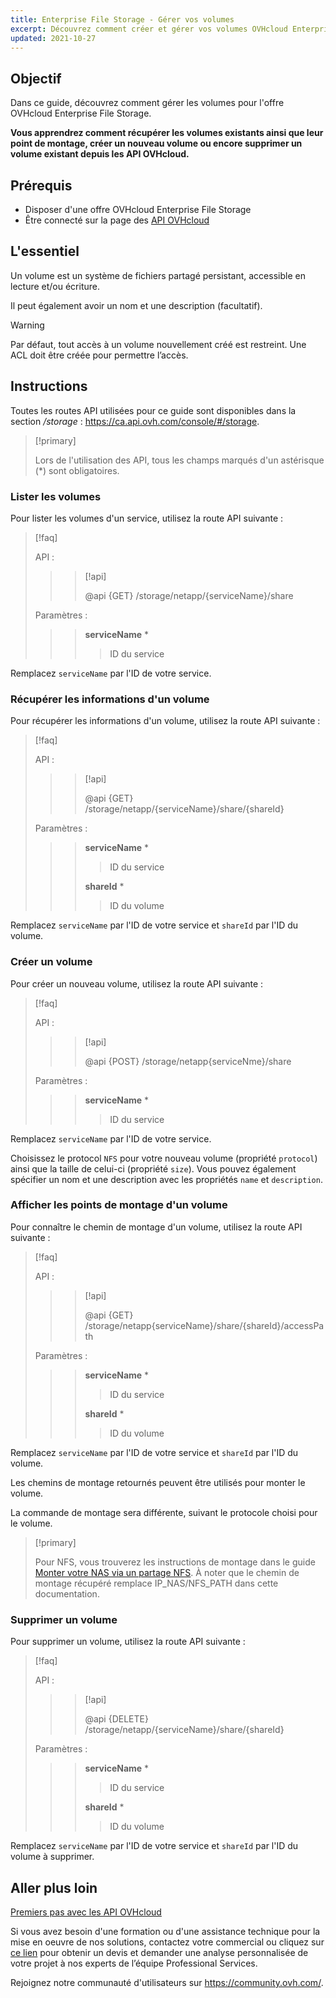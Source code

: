 ```yaml
---
title: Enterprise File Storage - Gérer vos volumes
excerpt: Découvrez comment créer et gérer vos volumes OVHcloud Enterprise File Storage en utilisant les API OVHcloud
updated: 2021-10-27
---
```



## Objectif

Dans ce guide, découvrez comment gérer les volumes pour l'offre OVHcloud Enterprise File Storage.

**Vous apprendrez comment récupérer les volumes existants ainsi que leur point de montage, créer un nouveau volume ou encore supprimer un volume existant depuis les API OVHcloud.**

## Prérequis

- Disposer d'une offre OVHcloud Enterprise File Storage
- Être connecté sur la page des [API OVHcloud](https://ca.api.ovh.com/)

## L'essentiel

Un volume est un système de fichiers partagé persistant, accessible en lecture et/ou écriture.

Il peut également avoir un nom et une description (facultatif).

> [!warning]
>
> Par défaut, tout accès à un volume nouvellement créé est restreint. Une ACL doit être créée pour permettre l’accès.
>

## Instructions

Toutes les routes API utilisées pour ce guide sont disponibles dans la section */storage* : <https://ca.api.ovh.com/console/#/storage>.

> [!primary]
>
> Lors de l'utilisation des API, tous les champs marqués d'un astérisque (\*) sont obligatoires.
>

### Lister les volumes

Pour lister les volumes d'un service, utilisez la route API suivante :

> [!faq]
>
> API :
>
>> > [!api]
>> >
>> > @api {GET} /storage/netapp/{serviceName}/share
>> >
>>
>
> Paramètres :
>
>> > **serviceName** *
>> >
>> >> ID du service
>> >
>

Remplacez `serviceName` par l'ID de votre service.

### Récupérer les informations d'un volume

Pour récupérer les informations d'un volume, utilisez la route API suivante :

> [!faq]
>
> API :
>
>> > [!api]
>> >
>> > @api {GET} /storage/netapp/{serviceName}/share/{shareId}
>> >
>>
>
> Paramètres :
>
>> > **serviceName** *
>> >
>> >> ID du service
>> >
>> > **shareId** *
>> >
>> >> ID du volume
>

Remplacez `serviceName` par l'ID de votre service et `shareId` par l'ID du volume.

### Créer un volume

Pour créer un nouveau volume, utilisez la route API suivante :

> [!faq]
>
> API :
>
>> > [!api]
>> >
>> > @api {POST} /storage/netapp{serviceNme}/share
>> >
>>
>
> Paramètres :
>
>> > **serviceName** *
>> >
>> >> ID du service
>> >
>

Remplacez `serviceName` par l'ID de votre service.

Choisissez le protocol `NFS` pour votre nouveau volume (propriété `protocol`) ainsi que la taille de celui-ci (propriété `size`).
Vous pouvez également spécifier un nom et une description avec les propriétés `name` et `description`.

### Afficher les points de montage d'un volume

Pour connaître le chemin de montage d'un volume, utilisez la route API suivante :

> [!faq]
>
> API :
>
>> > [!api]
>> >
>> > @api {GET} /storage/netapp{serviceName}/share/{shareId}/accessPath
>> >
>>
>
> Paramètres :
>
>> > **serviceName** *
>> >
>> >> ID du service
>> >
>> > **shareId** *
>> >
>> >> ID du volume
>

Remplacez `serviceName` par l'ID de votre service et `shareId` par l'ID du volume.

Les chemins de montage retournés peuvent être utilisés pour monter le volume.

La commande de montage sera différente, suivant le protocole choisi pour le volume.  

> [!primary]
>
> Pour NFS, vous trouverez les instructions de montage dans le guide [Monter votre NAS via un partage NFS](/pages/storage_and_backup/file_storage/ha_nas/nas_nfs).
> À noter que le chemin de montage récupéré remplace IP_NAS/NFS_PATH dans cette documentation.
>  

### Supprimer un volume

Pour supprimer un volume, utilisez la route API suivante :  

> [!faq]
>
> API :
>
>> > [!api]
>> >
>> > @api {DELETE} /storage/netapp/{serviceName}/share/{shareId}
>> >
>>
>
> Paramètres :
>
>> > **serviceName** *
>> >
>> >> ID du service
>> >
>> > **shareId** *
>> >
>> >> ID du volume
>

Remplacez `serviceName` par l'ID de votre service et `shareId` par l'ID du volume à supprimer.

## Aller plus loin

[Premiers pas avec les API OVHcloud](/pages/manage_and_operate/api/first-steps)

Si vous avez besoin d'une formation ou d'une assistance technique pour la mise en oeuvre de nos solutions, contactez votre commercial ou cliquez sur [ce lien](https://www.ovhcloud.com/fr-ca/professional-services/) pour obtenir un devis et demander une analyse personnalisée de votre projet à nos experts de l’équipe Professional Services.

Rejoignez notre communauté d'utilisateurs sur <https://community.ovh.com/>.
